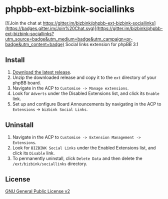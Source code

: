 # phpbb-ext-bizbink-sociallinks

[![Join the chat at https://gitter.im/bizbink/phpbb-ext-bizbink-sociallinks](https://badges.gitter.im/Join%20Chat.svg)](https://gitter.im/bizbink/phpbb-ext-bizbink-sociallinks?utm_source=badge&utm_medium=badge&utm_campaign=pr-badge&utm_content=badge)
Social links extension for phpBB 3.1

## Install

1. [Download the latest release](https://github.com/bizbink/phpbb-ext-bizbink-sociallinks/releases/latest).
2. Unzip the downloaded release and copy it to the `ext` directory of your phpBB board.
3. Navigate in the ACP to `Customise -> Manage extensions`.
4. Look for `Adverts` under the Disabled Extensions list, and click its `Enable` link.
5. Set up and configure Board Announcements by navigating in the ACP to `Extensions` -> `bizbink Social Links`.

## Uninstall

1. Navigate in the ACP to `Customise -> Extension Management -> Extensions`.
2. Look for `BIZBINK Social Links` under the Enabled Extensions list, and click its `Disable` link.
3. To permanently uninstall, click `Delete Data` and then delete the `/ext/bizbink/sociallinks` directory.

## License
[GNU General Public License v2](http://www.gnu.org/licenses/gpl-2.0.en.html)

